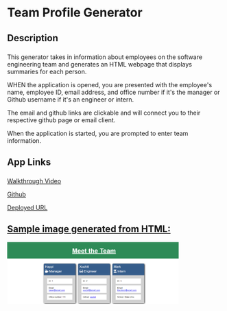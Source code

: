 # Team Profile Generator

## Description
###
This generator takes in information about employees on the software engineering team and generates an HTML webpage that displays summaries for each person.

WHEN the application is opened, you are presented with the employee's name, employee ID, email address, and office number if it's the manager or Github username if it's an engineer or intern.  

The email and github links are clickable and will connect you to their respective github page or email client.  

When the application is started, you are prompted to enter team information.  

## App Links
###
<a href=https://drive.google.com/file/d/1Jiz1aWEWasXcemWGdTyCWB6GUHBUN17A/view> Walkthrough Video

<a href=https://github.com/mrgssg/team-profile-gen10> Github 

<a href=https://mrgssg.github.io/team-profile-gen10> Deployed URL

## Sample image generated from HTML: 
<img src="./sampleHTML.png" width = "400px">

